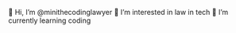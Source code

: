 👋 Hi, I’m @minithecodinglawyer
👀 I’m interested in law in tech
🌱 I’m currently learning coding


<!---
minithecodinglawyer/minithecodinglawyer is a ✨ special ✨ repository because its `README.md` (this file) appears on your GitHub profile.
You can click the Preview link to take a look at your changes.
--->
